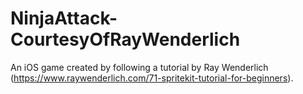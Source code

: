 # NinjaAttack-CourtesyOfRayWenderlich
An iOS game created by following a tutorial by Ray Wenderlich (https://www.raywenderlich.com/71-spritekit-tutorial-for-beginners).
